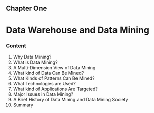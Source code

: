 ## Chapter One

# **Data Warehouse and Data Mining**

### Content

1. Why Data Mining?
2. What is Data Mining?
3. A Multi-Dimension View of Data Mining
4. What kind of Data Can Be Mined?
5. What Kinds of Patterns Can Be Mined?
6. What Technologies are Used?
7. What kind of Applications Are Targeted?
8. Major Issues in Data Mining?
9. A Brief History of Data Mining and Data Mining Society
10. Summary
